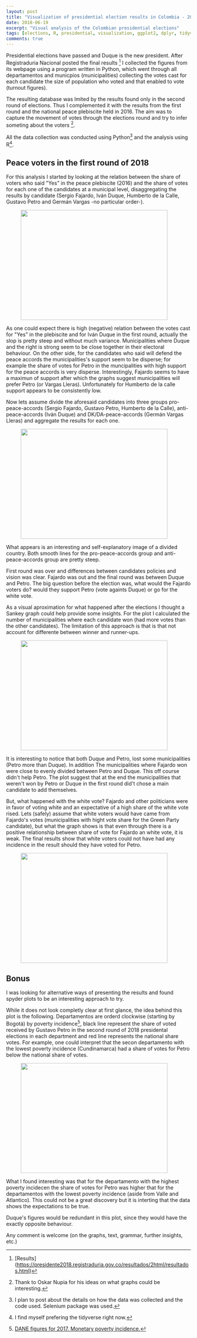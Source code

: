 ```yaml
---
layout: post
title: "Visualization of presidential election results in Colombia - 2018"
date: 2018-06-19
excerpt: "Visual analysis of the Colombian presidential elections"
tags: [elections, R, presidential, visualization, ggplot2, dplyr, tidyverse]
comments: true
---
```


Presidential elections have passed and Duque is the new president. After Registraduria Nacional posted the final results [^1] I collected the figures from its webpage using a program written in Python, which went through all departamentos and municpios (municipalities) collecting the votes cast for each candidate the size of population who voted and that enabled to vote (turnout figures).

The resulting database was lmited by the results found only in the second round of elections. Thus I complemented it with the results from the first round and the national peace plebiscite held in 2016. The aim was to capture the movement of votes through the elections round and try to infer someting about the voters [^2].

[^1]: [Results] (https://presidente2018.registraduria.gov.co/resultados/2html/resultados.html)
[^2]: Thank to Oskar Nupia for his ideas on what graphs could be interesting.

All the data collection was conducted using Python[^3] and the analysis using R[^4].

[^3]: I plan to post about the details on how the data was collected and the code used. Selenium package was used.
[^4]: I find myself prefering the tidyverse right now.

## Peace voters in the first round of 2018

For this analysis I started by looking at the relation between the share of voters who said "Yes" in the peace plebiscite (2016) and the share of votes for each one of the candidates at a municipal level, disaggregating the results by candidate (Sergio Fajardo, Iván Duque, Humberto de la Calle, Gustavo Petro and Germán Vargas -no particular order-).

<figure>
	<a href="https://raw.githubusercontent.com/Felipe1990/personalblog/master/assets/img/post_2/pleb_firstround_1.jpg"><img src="https://raw.githubusercontent.com/Felipe1990/personalblog/master/assets/img/post_2/pleb_firstround_1.jpg" width="400" height="300" align="middle"></a>
</figure>

As one could expect there is high (negative) relation between the votes cast for "Yes" in the plebiscite and for Iván Duque in the first round, actually the slop is pretty steep and without much variance. Municipalities where Duque and the right is strong seem to be close together in their electoral behaviour. On the other side, for the candidates who said will defend the peace accords the municipalities's support seem to be disperse; for example the share of votes for Petro in the muncipalities with high support for the peace accords is very disperse. Interestingly, Fajardo seems to have a maximun of support after which the graphs suggest municipalities will prefer Petro (or Vargas Lleras). Unfortunately for Humberto de la calle support appears to be consistently low.

Now lets assume divide the aforesaid candidates into three groups pro-peace-accords (Sergio Fajardo, Gustavo Petro, Humberto de la Calle), anti-peace-accords (Iván Duque) and DK/DA-peace-accords (Germán Vargas Lleras) and aggregate the results for each one.

<figure>
	<a href="https://raw.githubusercontent.com/Felipe1990/personalblog/master/assets/img/post_2/pleb_firstround_2.jpg"><img src="https://raw.githubusercontent.com/Felipe1990/personalblog/master/assets/img/post_2/pleb_firstround_2.jpg" width="400" height="300" align="middle"></a>
</figure>

What appears is an interesting and  self-explanatory image of a divided country. Both smooth lines for the pro-peace-accords group and anti-peace-accords group are pretty steep.

First round was over and differences between candidates policies and vision was clear. Fajardo was out and the final round was between Duque and Petro. The big question before the election was, what would the Fajardo voters do? would they support Petro (vote againts Duque) or go for the white vote.

As a visual aproximation for what happened after the elections I thought a Sankey graph could help provide some insights. For the plot I calculated the number of municipalities where each candidate won (had more votes than the other candidates). The limitation of this approach is that is that not account for differente between winner and runner-ups.

<figure>
	<a href="https://raw.githubusercontent.com/Felipe1990/personalblog/master/assets/img/post_2/sankey_frvsr.jpg"><img src="https://raw.githubusercontent.com/Felipe1990/personalblog/master/assets/img/post_2/sankey_frvsr.jpg" width="400" height="300" align="middle"></a>
</figure>

It is interesting to notice that both Duque and Petro, lost some municipalities (Petro more than Duque). In addition The municipalities where Fajardo won were close to evenly divided between Petro and Duque. This off course didn't help Petro. The plot suggest that at the end the municipalities that weren't won by Petro or Duque in the first round did't chose a main candidate to add themselves.

But, what happened with the white vote? Fajardo and other politicians were in favor of voting white and an expectative of a high share of the white vote rised. Lets (safely) assume that white voters would have came from Fajardo's votes (municipalities with hight vote share for the Green Party candidate), but what the graph shows is that even through there is a positive relationship between share of vote for Fajardo an white vote, it is weak. The final results show that white voters could not have had any incidence in the result should they have voted for Petro.

<figure>
	<a href="https://raw.githubusercontent.com/Felipe1990/personalblog/master/assets/img/post_2/distribution_fcsround.jpg"><img src="https://raw.githubusercontent.com/Felipe1990/personalblog/master/assets/img/post_2/distribution_fcsround.jpg" width="400" height="300" align="middle"></a>
</figure>

## Bonus

I was looking for alternative ways of presenting the results and found spyder plots to be an interesting approach to try.

While it does not look completly clear at first glance, the idea behind this plot is the following. Departamentos are orderd clockwise (starting by Bogotá) by poverty incidence[^5], black line represent the share of voted received by Gustavo Petro in the second round of 2018 presidental elections in each department and red line represents the national share votes. For example, one could interpret that the secon departamento with the lowest poverty incidence (Cundinamarca) had a share of votes for Petro below the national share of votes.

<figure>
	<a href="https://raw.githubusercontent.com/Felipe1990/personalblog/master/assets/img/post_2/spyder_plot.jpg"><img src="https://raw.githubusercontent.com/Felipe1990/personalblog/master/assets/img/post_2/spyder_plot.jpg" width="400" height="300" align="middle"></a>
</figure>

What I found interesting was that for the departamento with the highest poverty incidecen the share of votes for Petro was higher that for the departamentos with the lowest poverty incidence (aside from Valle and Atlantico). This could not be a great discovery but it  is interting that the data shows the expectations to be true.

Duque's figures would be redundant in this plot, since they would have the exactly opposite behaviour.

[^5]: [DANE figures for 2017. Monetary poverty incidence.](https://www.dane.gov.co/index.php/estadisticas-por-tema/pobreza-y-condiciones-de-vida/pobreza-y-desigualdad/pobreza-monetaria-y-multidimensional-en-colombia-2017#pobreza-monetaria-por-departamentos-2017)

Any comment is welcome (on the graphs, text, grammar, further insights, etc.)



